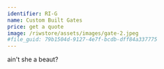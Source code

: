 ```yaml
---
identifier: RI-G
name: Custom Built Gates
price: get a quote
image: /riwstore/assets/images/gate-2.jpeg
#file_guid: 79b1504d-9127-4e7f-bcdb-dff84a337775
---
```

ain't she a beaut?
